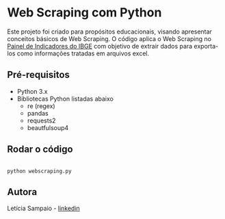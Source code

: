 # Web Scraping com Python
Este projeto foi criado para propósitos educacionais, visando apresentar conceitos básicos de Web Scraping.
O código aplica o Web Scraping no [Painel de Indicadores do IBGE](https://www.ibge.gov.br/indicadores.html) com objetivo de extrair dados para exporta-los como informações tratadas em arquivos excel.

## Pré-requisitos
* Python 3.x
* Bibliotecas Python listadas abaixo
    * re (regex)
    * pandas
    * requests2
    * beautfulsoup4

## Rodar o código
```

python webscraping.py

```

## Autora
Letícia Sampaio - [linkedin](https://www.linkedin.com/in/lesampaio/)